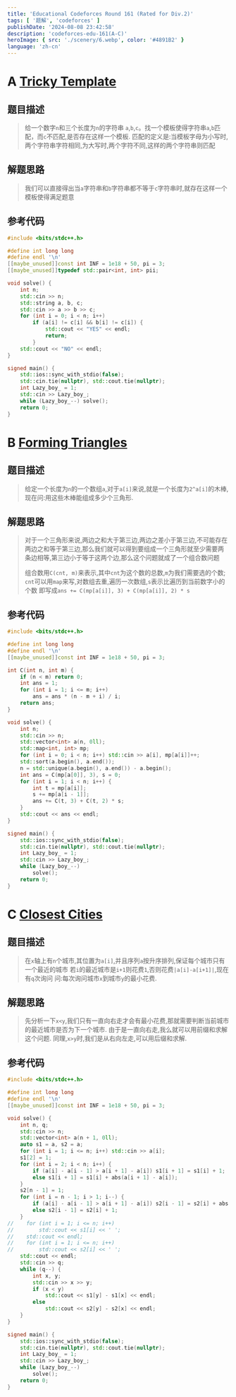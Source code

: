 ```yaml
---
title: 'Educational Codeforces Round 161 (Rated for Div.2)'
tags: [ '题解', 'codeforces' ]
publishDate: '2024-08-08 23:42:58'
description: 'codeforces-edu-161(A-C)'
heroImage: { src: './scenery/6.webp', color: '#4891B2' }
language: 'zh-cn'
---
```


# A [Tricky Template](https://codeforces.com/contest/1922/problem/A)

## 题目描述

> 给一个数字`n`和三个长度为`n`的字符串 `a`,`b`,`c`。找一个模板使得字符串`a`,`b`匹配，而`c`不匹配,是否存在这样一个模板.
> 匹配的定义是:当模板字母为小写时,两个字符串字符相同,为大写时,两个字符不同,这样的两个字符串则匹配

## 解题思路

> 我们可以直接得出当`a`字符串和`b`字符串都不等于`c`字符串时,就存在这样一个模板使得满足题意

## 参考代码

```cpp
#include <bits/stdc++.h>

#define int long long
#define endl '\n'
[[maybe_unused]]const int INF = 1e18 + 50, pi = 3;
[[maybe_unused]]typedef std::pair<int, int> pii;

void solve() {
    int n;
    std::cin >> n;
    std::string a, b, c;
    std::cin >> a >> b >> c;
    for (int i = 0; i < n; i++)
        if (a[i] != c[i] && b[i] != c[i]) {
            std::cout << "YES" << endl;
            return;
        }
    std::cout << "NO" << endl;
}

signed main() {
    std::ios::sync_with_stdio(false);
    std::cin.tie(nullptr), std::cout.tie(nullptr);
    int Lazy_boy_ = 1;
    std::cin >> Lazy_boy_;
    while (Lazy_boy_--) solve();
    return 0;
}
```

# B [Forming Triangles](https://codeforces.com/contest/1922/problem/B)

## 题目描述

> 给定一个长度为`n`的一个数组`a`,对于`a[i]`来说,就是一个长度为`2^a[i]`的木棒,现在问:用这些木棒能组成多少个三角形.

## 解题思路

> 对于一个三角形来说,两边之和大于第三边,两边之差小于第三边,不可能存在两边之和等于第三边,那么我们就可以得到要组成一个三角形就至少需要两条边相等,第三边小于等于这两个边,那么这个问题就成了一个组合数问题
>
> 组合数用`C(cnt, m)`来表示,其中`cnt`为这个数的总数,`m`为我们需要选的个数;
> `cnt`可以用`map`来写,对数组去重,遍历一次数组,`s`表示比遍历到当前数字小的个数
> 即写成`ans += C(mp[a[i]], 3) + C(mp[a[i]], 2) * s`

## 参考代码

```cpp
#include <bits/stdc++.h>

#define int long long
#define endl '\n'
[[maybe_unused]]const int INF = 1e18 + 50, pi = 3;

int C(int n, int m) {
    if (n < m) return 0;
    int ans = 1;
    for (int i = 1; i <= m; i++)
        ans = ans * (n - m + i) / i;
    return ans;
}

void solve() {
    int n;
    std::cin >> n;
    std::vector<int> a(n, 0ll);
    std::map<int, int> mp;
    for (int i = 0; i < n; i++) std::cin >> a[i], mp[a[i]]++;
    std::sort(a.begin(), a.end());
    n = std::unique(a.begin(), a.end()) - a.begin();
    int ans = C(mp[a[0]], 3), s = 0;
    for (int i = 1; i < n; i++) {
        int t = mp[a[i]];
        s += mp[a[i - 1]];
        ans += C(t, 3) + C(t, 2) * s;
    }
    std::cout << ans << endl;
}

signed main() {
    std::ios::sync_with_stdio(false);
    std::cin.tie(nullptr), std::cout.tie(nullptr);
    int Lazy_boy_ = 1;
    std::cin >> Lazy_boy_;
    while (Lazy_boy_--)
        solve();
    return 0;
}
```

# C [Closest Cities](https://codeforces.com/contest/1922/problem/C)

## 题目描述

> 在`x`轴上有`n`个城市,其位置为`a[i]`,并且序列`a`按升序排列,保证每个城市只有一个最近的城市
> 若`i`的最近城市是`i+1`则花费`1`,否则花费`|a[i]-a[i+1]|`,现在有`q`次询问
> 问:每次询问城市`x`到城市`y`的最小花费.

## 解题思路

> 先分析一下`x<y`,我们只有一直向右走才会有最小花费,那就需要判断当前城市的最近城市是否为下一个城市.
> 由于是一直向右走,我么就可以用前缀和求解这个问题.
> 同理,`x>y`时,我们是从右向左走,可以用后缀和求解.

## 参考代码

```cpp
#include <bits/stdc++.h>

#define int long long
#define endl '\n'
[[maybe_unused]]const int INF = 1e18 + 50, pi = 3;

void solve() {
    int n, q;
    std::cin >> n;
    std::vector<int> a(n + 1, 0ll);
    auto s1 = a, s2 = a;
    for (int i = 1; i <= n; i++) std::cin >> a[i];
    s1[2] = 1;
    for (int i = 2; i < n; i++) {
        if (a[i] - a[i - 1] > a[i + 1] - a[i]) s1[i + 1] = s1[i] + 1;
        else s1[i + 1] = s1[i] + abs(a[i + 1] - a[i]);
    }
    s2[n - 1] = 1;
    for (int i = n - 1; i > 1; i--) {
        if (a[i] - a[i - 1] > a[i + 1] - a[i]) s2[i - 1] = s2[i] + abs(a[i] - a[i - 1]);
        else s2[i - 1] = s2[i] + 1;
    }
//    for (int i = 1; i <= n; i++)
//        std::cout << s1[i] << ' ';
//    std::cout << endl;
//    for (int i = 1; i <= n; i++)
//        std::cout << s2[i] << ' ';
    std::cout << endl;
    std::cin >> q;
    while (q--) {
        int x, y;
        std::cin >> x >> y;
        if (x < y)
            std::cout << s1[y] - s1[x] << endl;
        else
            std::cout << s2[y] - s2[x] << endl;
    }
}

signed main() {
    std::ios::sync_with_stdio(false);
    std::cin.tie(nullptr), std::cout.tie(nullptr);
    int Lazy_boy_ = 1;
    std::cin >> Lazy_boy_;
    while (Lazy_boy_--)
        solve();
    return 0;
}
```
